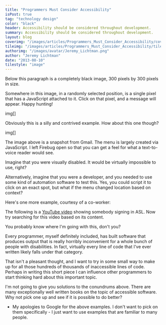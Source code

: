 ```yaml
---
title: "Programmers Must Consider Accessibility"
isPost: true
tag: "technology design"
color: "black"
header: Accessibility should be considered throughout development.
summary: Accessibility should be considered throughout development.
layout: blog
coverimg: "/images/articles/Programmers_Must_Consider_Accessibility/cover.jpg"
tileimg: "/images/articles/Programmers_Must_Consider_Accessibility/tile.jpg"
authorimg: "/images/avatar/Jeremy_Lichtman.png"
author: "Jeremy Lichtman"
date: "2013-08-10"
tilestyle: "image"
---
```


Below this paragraph is a completely black image, 300 pixels by 300 pixels in size.


Somewhere in this image, in a randomly selected position, is a single pixel that has a JavaScript attached to it. Click on that pixel, and a message will appear. Happy hunting!

img[]

Obviously this is a silly and contrived example. How about this one though?

img[]

The image above is a snapshot from Gmail. The menu is largely created via JavaScript. I left Firebug open so that you can get a feel for what a text-to-voice reader would see.

Imagine that you were visually disabled. It would be virtually impossible to use, right?

Alternatively, imagine that you were a developer, and you needed to use some kind of automation software to test this. Yes, you could script it to click on an exact spot, but what if the menu changed location based on context?

Here's one more example, courtesy of a co-worker:

The following is a [YouTube video](https://www.youtube.com/watch?v=KxNpmq-5lnQ) showing somebody signing in ASL. Now try searching for this video based on its content.

You probably know where I'm going with this, don't you?

Every programmer, myself definitely included, has built software that produces output that is really horribly inconvenient for a whole bunch of people with disabilities. In fact, virtually every line of code that I've ever written likely falls under that category.

That isn't a pleasant thought, and I want to try in some small way to make up for all those hundreds of thousands of inaccessible lines of code. Perhaps in writing this short piece I can influence other programmers to start thinking hard about this important topic.

I'm not going to give you solutions to the conundrums above. There are many exceptionally well written books on the topic of accessible software. Why not pick one up and see if it is possible to do better?

* My apologies to Google for the above examples. I don't want to pick on them specifically - I just want to use examples that are familiar to many people.